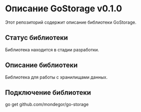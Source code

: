 # Описание GoStorage v0.1.0
Этот репозиторий содержит описание библиотеки GoStorage.

## Статус библиотеки
Библиотека находится в стадии разработки.

## Описание библиотеки
Библиотека для работы с хранилищами данных.

## Подключение библиотеки
go get github.com/mondegor/go-storage